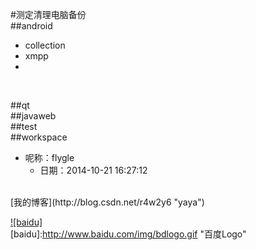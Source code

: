 #测定清理电脑备份
<br>
##android
* collection
* xmpp
* 
<br>


##qt
<br>
##javaweb
<br>
##test
<br>
##workspace
<br>

 * 呢称：flygle
     * 日期：2014-10-21 16:27:12
<br>
[我的博客](http://blog.csdn.net/r4w2y6 "yaya")  



[![baidu]](http://baidu.com)  
[baidu]:http://www.baidu.com/img/bdlogo.gif "百度Logo"  
